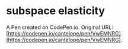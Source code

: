 # subspace elasticity

A Pen created on CodePen.io. Original URL: [https://codepen.io/cantelope/pen/VwEMNRG](https://codepen.io/cantelope/pen/VwEMNRG).

